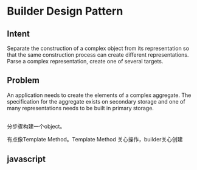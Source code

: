
# Builder Design Pattern
## Intent
Separate the construction of a complex object from its representation so that the same construction process can create different representations.
Parse a complex representation, create one of several targets.

## Problem
An application needs to create the elements of a complex aggregate. The specification for the aggregate exists on secondary storage and one of many representations needs to be built in primary storage.



##
分步骤构建一个object。

有点像Template Method。Template Method 关心操作，builder关心创建



## javascript




